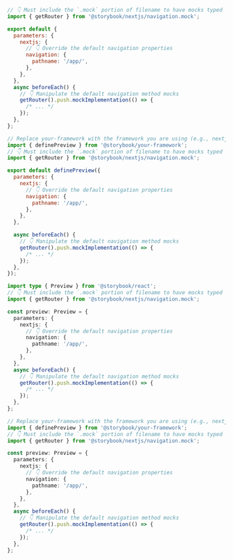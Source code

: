 <!-- Vet this example for package naming -->

```js filename=".storybook/preview.js" renderer="react" language="js" tabTitle="CSF 3"
// 👇 Must include the `.mock` portion of filename to have mocks typed correctly
import { getRouter } from '@storybook/nextjs/navigation.mock';

export default {
  parameters: {
    nextjs: {
      // 👇 Override the default navigation properties
      navigation: {
        pathname: '/app/',
      },
    },
  },
  async beforeEach() {
    // 👇 Manipulate the default navigation method mocks
    getRouter().push.mockImplementation(() => {
      /* ... */
    });
  },
};
```

```js filename=".storybook/preview.js" renderer="react" language="js" tabTitle="CSF Next 🧪"
// Replace your-framework with the framework you are using (e.g., nextjs, experimental-nextjs-vite)
import { definePreview } from '@storybook/your-framework';
// 👇 Must include the `.mock` portion of filename to have mocks typed correctly
import { getRouter } from '@storybook/nextjs/navigation.mock';

export default definePreview({
  parameters: {
    nextjs: {
      // 👇 Override the default navigation properties
      navigation: {
        pathname: '/app/',
      },
    },
  },

  async beforeEach() {
    // 👇 Manipulate the default navigation method mocks
    getRouter().push.mockImplementation(() => {
      /* ... */
    });
  },
});
```

```ts filename=".storybook/preview.ts" renderer="react" language="ts" tabTitle="CSF 3"
import type { Preview } from '@storybook/react';
// 👇 Must include the `.mock` portion of filename to have mocks typed correctly
import { getRouter } from '@storybook/nextjs/navigation.mock';

const preview: Preview = {
  parameters: {
    nextjs: {
      // 👇 Override the default navigation properties
      navigation: {
        pathname: '/app/',
      },
    },
  },
  async beforeEach() {
    // 👇 Manipulate the default navigation method mocks
    getRouter().push.mockImplementation(() => {
      /* ... */
    });
  },
};
```

```ts filename=".storybook/preview.ts" renderer="react" language="ts" tabTitle="CSF Next 🧪"
// Replace your-framework with the framework you are using (e.g., nextjs, experimental-nextjs-vite)
import { definePreview } from '@storybook/your-framework';
// 👇 Must include the `.mock` portion of filename to have mocks typed correctly
import { getRouter } from '@storybook/nextjs/navigation.mock';

const preview: Preview = {
  parameters: {
    nextjs: {
      // 👇 Override the default navigation properties
      navigation: {
        pathname: '/app/',
      },
    },
  },
  async beforeEach() {
    // 👇 Manipulate the default navigation method mocks
    getRouter().push.mockImplementation(() => {
      /* ... */
    });
  },
};
```
